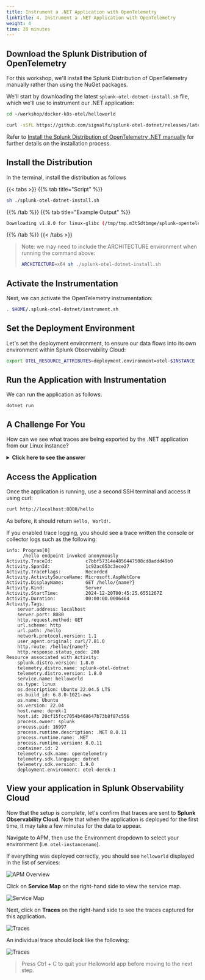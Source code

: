 ```yaml
---
title: Instrument a .NET Application with OpenTelemetry
linkTitle: 4. Instrument a .NET Application with OpenTelemetry
weight: 4
time: 20 minutes
---
```


## Download the Splunk Distribution of OpenTelemetry

For this workshop, we'll install the Splunk Distribution of OpenTelemetry manually rather than 
using the NuGet packages.  

We'll start by downloading the latest `splunk-otel-dotnet-install.sh` file, 
which we'll use to instrument our .NET application:

``` bash
cd ~/workshop/docker-k8s-otel/helloworld

curl -sSfL https://github.com/signalfx/splunk-otel-dotnet/releases/latest/download/splunk-otel-dotnet-install.sh -O
```

Refer to [Install the Splunk Distribution of OpenTelemetry .NET manually](https://docs.splunk.com/observability/en/gdi/get-data-in/application/otel-dotnet/instrumentation/instrument-dotnet-application.html#install-the-splunk-distribution-of-opentelemetry-net-manually)
for further details on the installation process.

## Install the Distribution

In the terminal, install the distribution as follows

{{< tabs >}}
{{% tab title="Script" %}}

``` bash
sh ./splunk-otel-dotnet-install.sh
```

{{% /tab %}}
{{% tab title="Example Output" %}}

``` bash
Downloading v1.8.0 for linux-glibc (/tmp/tmp.m3tSdtbmge/splunk-opentelemetry-dotnet-linux-glibc-x64.zip)...
```

{{% /tab %}}
{{< /tabs >}}


> Note: we may need to include the ARCHITECTURE environment when running the command above: 
> ``` bash
> ARCHITECTURE=x64 sh ./splunk-otel-dotnet-install.sh
> ```

## Activate the Instrumentation

Next, we can activate the OpenTelemetry instrumentation: 

``` bash
. $HOME/.splunk-otel-dotnet/instrument.sh
```

## Set the Deployment Environment

Let's set the deployment environment, to ensure our data flows into its own 
environment within Splunk Observability Cloud: 

``` bash 
export OTEL_RESOURCE_ATTRIBUTES=deployment.environment=otel-$INSTANCE
```


## Run the Application with Instrumentation

We can run the application as follows: 

```
dotnet run
```

## A Challenge For You

How can we see what traces are being exported by the .NET application from our Linux instance?

<details>
  <summary><b>Click here to see the answer</b></summary>

There are two ways we can do this:

1. We could add `OTEL_TRACES_EXPORTER=otlp,console` at the start of the `dotnet run` command, which ensures that traces are both written to collector via OTLP as well as the console.
``` bash
OTEL_TRACES_EXPORTER=otlp,console dotnet run 
```
2. Alternatively, we could add the debug exporter to the collector configuration, and add it to the traces pipeline, which ensures the traces are written to the collector logs.

``` yaml
exporters:
  debug:
    verbosity: detailed
service:
  pipelines:
    traces:
      receivers: [jaeger, otlp, zipkin]
      processors:
      - memory_limiter
      - batch
      - resourcedetection
      exporters: [otlphttp, signalfx, debug]
```
</details>

## Access the Application

Once the application is running, use a second SSH terminal and access it using curl:

``` bash
curl http://localhost:8080/hello
```

As before, it should return `Hello, World!`. 

If you enabled trace logging, you should see a trace written the console or collector logs such as the following: 

````
info: Program[0]
      /hello endpoint invoked anonymously
Activity.TraceId:            c7bbf57314e4856447508cd8addd49b0
Activity.SpanId:             1c92ac653c3ece27
Activity.TraceFlags:         Recorded
Activity.ActivitySourceName: Microsoft.AspNetCore
Activity.DisplayName:        GET /hello/{name?}
Activity.Kind:               Server
Activity.StartTime:          2024-12-20T00:45:25.6551267Z
Activity.Duration:           00:00:00.0006464
Activity.Tags:
    server.address: localhost
    server.port: 8080
    http.request.method: GET
    url.scheme: http
    url.path: /hello
    network.protocol.version: 1.1
    user_agent.original: curl/7.81.0
    http.route: /hello/{name?}
    http.response.status_code: 200
Resource associated with Activity:
    splunk.distro.version: 1.8.0
    telemetry.distro.name: splunk-otel-dotnet
    telemetry.distro.version: 1.8.0
    service.name: helloworld
    os.type: linux
    os.description: Ubuntu 22.04.5 LTS
    os.build_id: 6.8.0-1021-aws
    os.name: Ubuntu
    os.version: 22.04
    host.name: derek-1
    host.id: 20cf15fcc7054b468647b73b8f87c556
    process.owner: splunk
    process.pid: 16997
    process.runtime.description: .NET 8.0.11
    process.runtime.name: .NET
    process.runtime.version: 8.0.11
    container.id: 2
    telemetry.sdk.name: opentelemetry
    telemetry.sdk.language: dotnet
    telemetry.sdk.version: 1.9.0
    deployment.environment: otel-derek-1
````

## View your application in Splunk Observability Cloud

Now that the setup is complete, let's confirm that traces are sent to **Splunk Observability Cloud**.  Note that when the application is deployed for the first time, it may take a few minutes for the data to appear.

Navigate to APM, then use the Environment dropdown to select your environment (i.e. `otel-instancename`).

If everything was deployed correctly, you should see `helloworld` displayed in the list of services:

![APM Overview](../images/apm_overview.png)

Click on **Service Map** on the right-hand side to view the service map.  

![Service Map](../images/service_map.png)

Next, click on **Traces** on the right-hand side to see the traces captured for this application. 

![Traces](../images/traces.png)

An individual trace should look like the following: 

![Traces](../images/trace.png)

> Press Ctrl + C to quit your Helloworld app before moving to the next step.